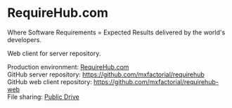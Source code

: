 # RequireHub.com  
Where Software Requirements = Expected Results delivered by the world's developers.   

Web client for server repository.  

Production environment: [RequireHub.com](http://requirehub.com/)  
GitHub server repository: https://github.com/mxfactorial/requirehub  
GitHub web client repository: https://github.com/mxfactorial/requirehub-web  
File sharing: [Public Drive](https://drive.google.com/drive/folders/1_IzRSEnquhLxxyIPBfAbOA9VR21vzSX9?usp=sharing)  
